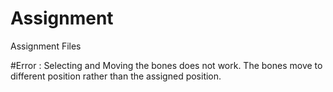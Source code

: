 # Assignment
Assignment Files

#Error : Selecting and Moving the bones does not work. The bones move to different position rather than the assigned position.
